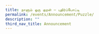 ```yaml
---
title: நாளும் ஒரு குறள் – புதிர்ப்போட்டி
permalink: /events/Announcement/Puzzle/
description: ""
third_nav_title: Announcement
---
```


